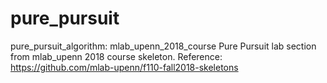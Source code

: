 # pure_pursuit
pure_pursuit_algorithm: mlab_upenn_2018_course
Pure Pursuit lab section from mlab_upenn 2018 course skeleton. 
Reference: https://github.com/mlab-upenn/f110-fall2018-skeletons
